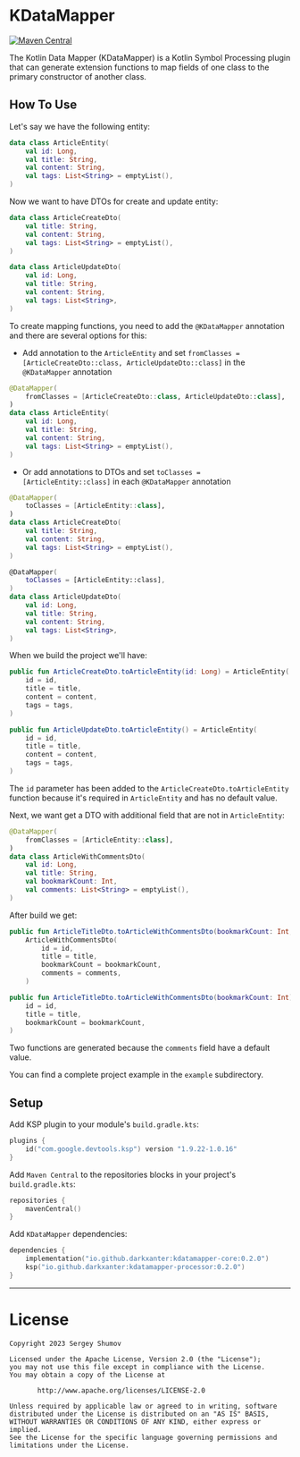# KDataMapper

[![Maven Central](https://img.shields.io/maven-central/v/io.github.darkxanter/kdatamapper-core)](https://search.maven.org/artifact/io.github.darkxanter/kdatamapper-core)

The Kotlin Data Mapper (KDataMapper) is a Kotlin Symbol Processing plugin that can generate extension functions to map fields of one class to the primary constructor of another class.

## How To Use

Let's say we have the following entity:

```kotlin
data class ArticleEntity(
    val id: Long,
    val title: String,
    val content: String,
    val tags: List<String> = emptyList(),
)
```

Now we want to have DTOs for create and update entity:

```kotlin
data class ArticleCreateDto(
    val title: String,
    val content: String,
    val tags: List<String> = emptyList(),
)

data class ArticleUpdateDto(
    val id: Long,
    val title: String,
    val content: String,
    val tags: List<String>,
)
```

To create mapping functions, you need to add the `@KDataMapper` annotation and there are several options for this:

- Add annotation to the `ArticleEntity` and set `fromClasses = [ArticleCreateDto::class, ArticleUpdateDto::class]` in
  the `@KDataMapper` annotation

```kotlin
@DataMapper(
    fromClasses = [ArticleCreateDto::class, ArticleUpdateDto::class],
)
data class ArticleEntity(
    val id: Long,
    val title: String,
    val content: String,
    val tags: List<String> = emptyList(),
)
```

- Or add annotations to DTOs and set `toClasses = [ArticleEntity::class]` in each `@KDataMapper` annotation

```kotlin
@DataMapper(
    toClasses = [ArticleEntity::class],
)
data class ArticleCreateDto(
    val title: String,
    val content: String,
    val tags: List<String> = emptyList(),
)

@DataMapper(
    toClasses = [ArticleEntity::class],
)
data class ArticleUpdateDto(
    val id: Long,
    val title: String,
    val content: String,
    val tags: List<String>,
)
```

When we build the project we'll have:

```kotlin
public fun ArticleCreateDto.toArticleEntity(id: Long) = ArticleEntity(
    id = id,
    title = title,
    content = content,
    tags = tags,
)

public fun ArticleUpdateDto.toArticleEntity() = ArticleEntity(
    id = id,
    title = title,
    content = content,
    tags = tags,
)
```

The `id` parameter has been added to the `ArticleCreateDto.toArticleEntity` function
because it's required in `ArticleEntity` and has no default value.

Next, we want get a DTO with additional field that are not in `ArticleEntity`:

```kotlin
@DataMapper(
    fromClasses = [ArticleEntity::class],
)
data class ArticleWithCommentsDto(
    val id: Long,
    val title: String,
    val bookmarkCount: Int,
    val comments: List<String> = emptyList(),
)
```

After build we get:

```kotlin
public fun ArticleTitleDto.toArticleWithCommentsDto(bookmarkCount: Int, comments: List<String>) =
    ArticleWithCommentsDto(
        id = id,
        title = title,
        bookmarkCount = bookmarkCount,
        comments = comments,
    )

public fun ArticleTitleDto.toArticleWithCommentsDto(bookmarkCount: Int) = ArticleWithCommentsDto(
    id = id,
    title = title,
    bookmarkCount = bookmarkCount,
)
```

Two functions are generated because the `comments` field have a default value.

You can find a complete project example in the `example` subdirectory.

## Setup

Add KSP plugin to your module's `build.gradle.kts`:

```kotlin
plugins {
    id("com.google.devtools.ksp") version "1.9.22-1.0.16"
}
```

Add `Maven Central` to the repositories blocks in your project's `build.gradle.kts`:

```kotlin
repositories {
    mavenCentral()
}
```

Add `KDataMapper` dependencies:

```kotlin
dependencies {
    implementation("io.github.darkxanter:kdatamapper-core:0.2.0")
    ksp("io.github.darkxanter:kdatamapper-processor:0.2.0")
}
```

---

License
======

    Copyright 2023 Sergey Shumov

    Licensed under the Apache License, Version 2.0 (the "License");
    you may not use this file except in compliance with the License.
    You may obtain a copy of the License at

           http://www.apache.org/licenses/LICENSE-2.0

    Unless required by applicable law or agreed to in writing, software
    distributed under the License is distributed on an "AS IS" BASIS,
    WITHOUT WARRANTIES OR CONDITIONS OF ANY KIND, either express or implied.
    See the License for the specific language governing permissions and
    limitations under the License.
